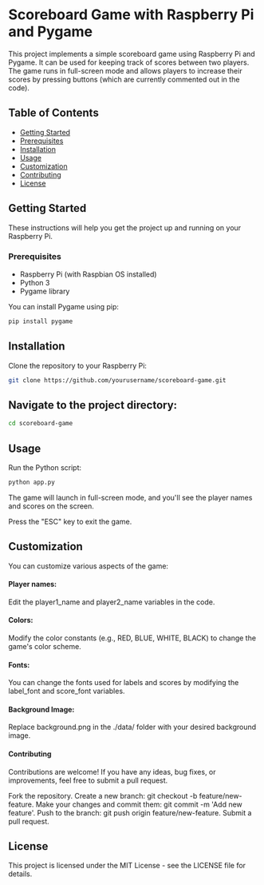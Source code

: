 # Scoreboard Game with Raspberry Pi and Pygame

This project implements a simple scoreboard game using Raspberry Pi and Pygame. It can be used for keeping track of scores between two players. The game runs in full-screen mode and allows players to increase their scores by pressing buttons (which are currently commented out in the code).

## Table of Contents

- [Getting Started](#getting-started)
- [Prerequisites](#prerequisites)
- [Installation](#installation)
- [Usage](#usage)
- [Customization](#customization)
- [Contributing](#contributing)
- [License](#license)

## Getting Started

These instructions will help you get the project up and running on your Raspberry Pi.

### Prerequisites

- Raspberry Pi (with Raspbian OS installed)
- Python 3
- Pygame library

You can install Pygame using pip:

```bash
pip install pygame
```

## Installation
Clone the repository to your Raspberry Pi:
```bash
git clone https://github.com/yourusername/scoreboard-game.git
```
## Navigate to the project directory:
```bash
cd scoreboard-game
```
## Usage
Run the Python script:
```bash
python app.py
```
The game will launch in full-screen mode, and you'll see the player names and scores on the screen.

Press the "ESC" key to exit the game.
## Customization
You can customize various aspects of the game:

#### Player names: 
Edit the player1_name and player2_name variables in the code.
#### Colors: 
Modify the color constants (e.g., RED, BLUE, WHITE, BLACK) to change the game's color scheme.
#### Fonts: 
You can change the fonts used for labels and scores by modifying the label_font and score_font variables.
#### Background Image: 
Replace background.png in the ./data/ folder with your desired background image.
#### Contributing
Contributions are welcome! If you have any ideas, bug fixes, or improvements, feel free to submit a pull request.

Fork the repository.
Create a new branch: git checkout -b feature/new-feature.
Make your changes and commit them: git commit -m 'Add new feature'.
Push to the branch: git push origin feature/new-feature.
Submit a pull request.

## License
This project is licensed under the MIT License - see the LICENSE file for details.

